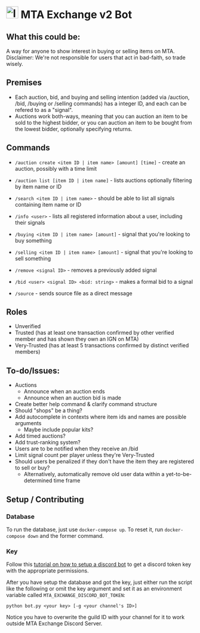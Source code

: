 # <img src="https://static.wikia.nocookie.net/minecraft_gamepedia/images/3/33/Netherite_Scrap_JE2_BE1.png" alt="logo" style="height: 32px; width: 32px;"/> MTA Exchange v2 Bot

## What this could be:
A way for anyone to show interest in buying or selling items on MTA. 
Disclaimer: We're not responsible for users that act in bad-faith, so trade wisely.

## Premises
- Each auction, bid, and buying and selling intention (added via /auction, /bid, /buying or /selling commands) has a integer ID, and each can be refered to as a "signal".
- Auctions work both-ways, meaning that you can auction an item to be sold to the highest bidder, or you can auction an item to be bought from the lowest bidder, optionally specifying returns.

## Commands

- `/auction create <item ID | item name> [amount] [time]` - create an auction, possibly with a time limit

- `/auction list [item ID | item name]` - lists auctions optionally filtering by item name or ID

- `/search <item ID | item name>` - should be able to list all signals containing item name or ID

- `/info <user>` - lists all registered information about a user, including their signals

- `/buying <item ID | item name> [amount]` - signal that you're looking to buy something

- `/selling <item ID | item name> [amount]` - signal that you're looking to sell something

- `/remove <signal ID>` - removes a previously added signal

- `/bid <user> <signal ID> <bid: string>` - makes a formal bid to a signal

- `/source` - sends source file as a direct message

## Roles

- Unverified
- Trusted (has at least one transaction confirmed by other verified member and has shown they own an IGN on MTA)
- Very-Trusted (has at least 5 transactions confirmed by distinct verified members)

## To-do/Issues:

- Auctions
    - Announce when an auction ends
    - Announce when an auction bid is made
- Create better help command & clarify command structure
- Should "shops" be a thing?
- Add autocomplete in contexts where item ids and names are possible arguments
  - Maybe include popular kits?
- Add timed auctions?
- Add trust-ranking system?
- Users are to be notified when they receive an /bid
- Limit signal count per player unless they're Very-Trusted
- Should users be penalized if they don't have the item they are registered to sell or buy?
  - Alternatively, automatically remove old user data within a yet-to-be-determined time frame

## Setup / Contributing

### Database

To run the database, just use `docker-compose up`. To reset it, run `docker-compose down` and the former command.

### Key

Follow this [tutorial on how to setup a discord bot](https://www.youtube.com/watch?v=ygc-HdZHO5A) to get a discord token key with the appropriate permissions. 

After you have setup the database and got the key, just either run the script like the following or omit the key argument and set it as an environment variable called `MTA_EXCHANGE_DISCORD_BOT_TOKEN`: 

```
python bot.py <your key> [-g <your channel's ID>]
```

Notice you have to overwrite the guild ID with your channel for it to work outside MTA Exchange Discord Server. 
